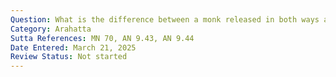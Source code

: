 ```yaml
---
Question: What is the difference between a monk released in both ways and a monk released through discernment?
Category: Arahatta
Sutta References: MN 70, AN 9.43, AN 9.44
Date Entered: March 21, 2025
Review Status: Not started
---
```

